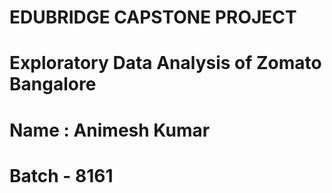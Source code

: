 # EDUBRIDGE CAPSTONE PROJECT
# Exploratory Data Analysis of Zomato Bangalore
# Name : Animesh Kumar 
# Batch - 8161
